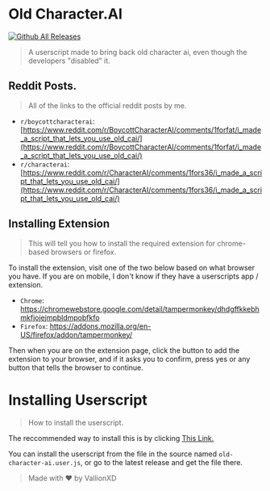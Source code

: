 # Old Character.AI

[![Github All Releases](https://img.shields.io/github/downloads/VallionXD/Old-Character-AI/total.svg)]()


> A userscript made to bring back old character ai, even though the developers "disabled" it.

## Reddit Posts.
> All of the links to the official reddit posts by me.

- `r/boycottcharacterai`: [https://www.reddit.com/r/BoycottCharacterAI/comments/1forfat/i_made_a_script_that_lets_you_use_old_cai/](https://www.reddit.com/r/BoycottCharacterAI/comments/1forfat/i_made_a_script_that_lets_you_use_old_cai/)
- `r/characterai`: [https://www.reddit.com/r/CharacterAI/comments/1fors36/i_made_a_script_that_lets_you_use_old_cai/](https://www.reddit.com/r/CharacterAI/comments/1fors36/i_made_a_script_that_lets_you_use_old_cai/)

## Installing Extension
> This will tell you how to install the required extension for chrome-based browsers or firefox.

To install the extension, visit one of the two below based on what browser you have. If you are on mobile, I don't know if they have a userscripts app / extension.

- `Chrome`: https://chromewebstore.google.com/detail/tampermonkey/dhdgffkkebhmkfjojejmpbldmpobfkfo
- `Firefox`: https://addons.mozilla.org/en-US/firefox/addon/tampermonkey/

Then when you are on the extension page, click the button to add the extension to your browser, and if it asks you to confirm, press yes or any button that tells the browser to continue.

# Installing Userscript
> How to install the userscript.

The reccommended way to install this is by clicking [This Link.](https://github.com/VallionXD/Old-Character-AI/releases/latest/download/old-character-ai.user.js)

You can install the userscript from the file in the source named `old-character-ai.user.js`, or go to the latest release and get the file there.

> Made with ❤️ by VallionXD
